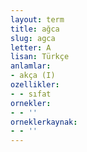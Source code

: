 ```yaml
---
layout: term
title: ağca
slug: agca
letter: A
lisan: Türkçe
anlamlar:
- akça (I)
ozellikler:
- - sıfat
ornekler:
- - ''
orneklerkaynak:
- - ''
---
```

